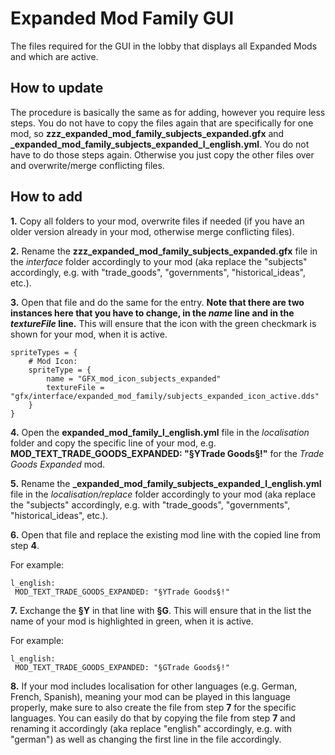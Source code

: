 # Expanded Mod Family GUI
The files required for the GUI in the lobby that displays all Expanded Mods and which are active.

## How to update
The procedure is basically the same as for adding, however you require less steps. You do not have to copy the files again that are specifically for one mod, so **zzz_expanded_mod_family_subjects_expanded.gfx** and **\_expanded_mod_family_subjects_expanded_l_english.yml**. You do not have to do those steps again. Otherwise you just copy the other files over and overwrite/merge conflicting files.

## How to add
**1.** Copy all folders to your mod, overwrite files if needed (if you have an older version already in your mod, otherwise merge conflicting files).

**2.** Rename the **zzz_expanded_mod_family_subjects_expanded.gfx** file in the *interface* folder accordingly to your mod (aka replace the "subjects" accordingly, e.g. with "trade_goods", "governments", "historical_ideas", etc.).

**3.** Open that file and do the same for the entry. **Note that there are two instances here that you have to change, in the *name* line and in the *textureFile* line.** This will ensure that the icon with the green checkmark is shown for your mod, when it is active.
  ```
  spriteTypes = {
	  # Mod Icon:
	  spriteType = {
		  name = "GFX_mod_icon_subjects_expanded"
		  textureFile = "gfx/interface/expanded_mod_family/subjects_expanded_icon_active.dds"
      }
  }
  ```

**4.** Open the **expanded_mod_family_l_english.yml** file in the *localisation* folder and copy the specific line of your mod, e.g. **MOD_TEXT_TRADE_GOODS_EXPANDED: "§YTrade Goods§!"** for the *Trade Goods Expanded* mod.

**5.** Rename the **\_expanded_mod_family_subjects_expanded_l_english.yml** file in the *localisation/replace* folder accordingly to your mod (aka replace the "subjects" accordingly, e.g. with "trade_goods", "governments", "historical_ideas", etc.).

**6.** Open that file and replace the existing mod line with the copied line from step **4**.

 For example:
   ```
   l_english:
    MOD_TEXT_TRADE_GOODS_EXPANDED: "§YTrade Goods§!"
   ```

**7.** Exchange the **§Y** in that line with **§G**. This will ensure that in the list the name of your mod is highlighted in green, when it is active.
   
 For example:
   ```
   l_english:
    MOD_TEXT_TRADE_GOODS_EXPANDED: "§GTrade Goods§!"
   ```

**8.** If your mod includes localisation for other languages (e.g. German, French, Spanish), meaning your mod can be played in this language properly, make sure to also create the file from step **7** for the specific languages. You can easily do that by copying the file from step **7** and renaming it accordingly (aka replace "english" accordingly, e.g. with "german") as well as changing the first line in the file accordingly.

